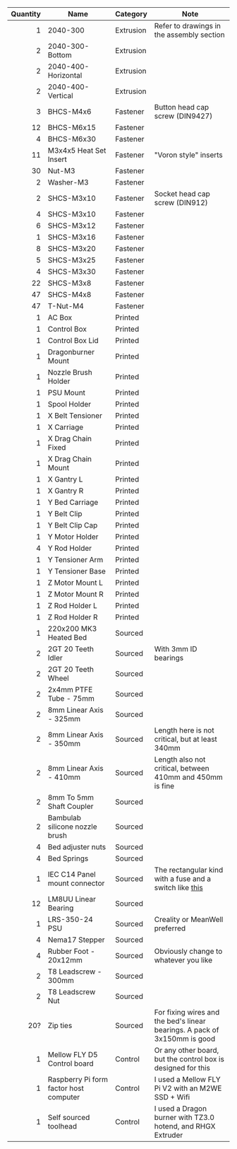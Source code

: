 | Quantity | Name                                   | Category  | Note                                                                      |
|---------:|----------------------------------------|-----------|---------------------------------------------------------------------------|
| 1        | 2040-300                               | Extrusion | Refer to drawings in the assembly section                                 |
| 2        | 2040-300-Bottom                        | Extrusion |                                                                           |
| 2        | 2040-400-Horizontal                    | Extrusion |                                                                           |
| 2        | 2040-400-Vertical                      | Extrusion |                                                                           |
| 3        | BHCS-M4x6                              | Fastener  | Button head cap screw (DIN9427)                                           |
| 12       | BHCS-M6x15                             | Fastener  |                                                                           |
| 4        | BHCS-M6x30                             | Fastener  |                                                                           |
| 11       | M3x4x5 Heat Set Insert                 | Fastener  | "Voron style" inserts                                                     |
| 30       | Nut-M3                                 | Fastener  |                                                                           |
| 2        | Washer-M3                              | Fastener  |                                                                           |
| 2        | SHCS-M3x10                             | Fastener  | Socket head cap screw (DIN912)                                            |
| 4        | SHCS-M3x10                             | Fastener  |                                                                           |
| 6        | SHCS-M3x12                             | Fastener  |                                                                           |
| 1        | SHCS-M3x16                             | Fastener  |                                                                           |
| 8        | SHCS-M3x20                             | Fastener  |                                                                           |
| 5        | SHCS-M3x25                             | Fastener  |                                                                           |
| 4        | SHCS-M3x30                             | Fastener  |                                                                           |
| 22       | SHCS-M3x8                              | Fastener  |                                                                           |
| 47       | SHCS-M4x8                              | Fastener  |                                                                           |
| 47       | T-Nut-M4                               | Fastener  |                                                                           |
| 1        | AC Box                                 | Printed   |                                                                           |
| 1        | Control Box                            | Printed   |                                                                           |
| 1        | Control Box Lid                        | Printed   |                                                                           |
| 1        | Dragonburner Mount                     | Printed   |                                                                           |
| 1        | Nozzle Brush Holder                    | Printed   |                                                                           |
| 1        | PSU Mount                              | Printed   |                                                                           |
| 1        | Spool Holder                           | Printed   |                                                                           |
| 1        | X Belt Tensioner                       | Printed   |                                                                           |
| 1        | X Carriage                             | Printed   |                                                                           |
| 1        | X Drag Chain Fixed                     | Printed   |                                                                           |
| 1        | X Drag Chain Mount                     | Printed   |                                                                           |
| 1        | X Gantry L                             | Printed   |                                                                           |
| 1        | X Gantry R                             | Printed   |                                                                           |
| 1        | Y Bed Carriage                         | Printed   |                                                                           |
| 1        | Y Belt Clip                            | Printed   |                                                                           |
| 1        | Y Belt Clip Cap                        | Printed   |                                                                           |
| 1        | Y Motor Holder                         | Printed   |                                                                           |
| 4        | Y Rod Holder                           | Printed   |                                                                           |
| 1        | Y Tensioner Arm                        | Printed   |                                                                           |
| 1        | Y Tensioner Base                       | Printed   |                                                                           |
| 1        | Z Motor Mount L                        | Printed   |                                                                           |
| 1        | Z Motor Mount R                        | Printed   |                                                                           |
| 1        | Z Rod Holder L                         | Printed   |                                                                           |
| 1        | Z Rod Holder R                         | Printed   |                                                                           |
| 1        | 220x200 MK3 Heated Bed                 | Sourced   |                                                                           |
| 2        | 2GT 20 Teeth Idler                     | Sourced   | With 3mm ID bearings                                                      |
| 2        | 2GT 20 Teeth Wheel                     | Sourced   |                                                                           |
| 2        | 2x4mm PTFE Tube - 75mm                 | Sourced   |                                                                           |
| 2        | 8mm Linear Axis - 325mm                | Sourced   |                                                                           |
| 2        | 8mm Linear Axis - 350mm                | Sourced   | Length here is not critical, but at least 340mm                           |
| 2        | 8mm Linear Axis - 410mm                | Sourced   | Length also not critical, between 410mm and 450mm is fine                 |
| 2        | 8mm To 5mm Shaft Coupler               | Sourced   |                                                                           |
| 2        | Bambulab silicone nozzle brush         | Sourced   |                                                                           |
| 4        | Bed adjuster nuts                      | Sourced   |                                                                           |
| 4        | Bed Springs                            | Sourced   |                                                                           |
| 1        | IEC C14 Panel mount connector          | Sourced   | The rectangular kind with a fuse and a switch like [this](IEC_Socket.png) |
| 12       | LM8UU Linear Bearing                   | Sourced   |                                                                           |
| 1        | LRS-350-24 PSU                         | Sourced   | Creality or MeanWell preferred                                            |
| 4        | Nema17 Stepper                         | Sourced   |                                                                           |
| 4        | Rubber Foot - 20x12mm                  | Sourced   | Obviously change to whatever you like                                     |
| 2        | T8 Leadscrew - 300mm                   | Sourced   |                                                                           |
| 2        | T8 Leadscrew Nut                       | Sourced   |                                                                           |
| 20?      | Zip ties                               | Sourced   | For fixing wires and the bed's linear bearings. A pack of 3x150mm is good |
| 1        | Mellow FLY D5 Control board            | Control   | Or any other board, but the control box is designed for this              |                                                    |
| 1        | Raspberry Pi form factor host computer | Control   | I used a Mellow FLY Pi V2 with an M2WE SSD + Wifi                         |
| 1        | Self sourced toolhead                  | Control   | I used a Dragon burner with TZ3.0 hotend, and RHGX Extruder               |

